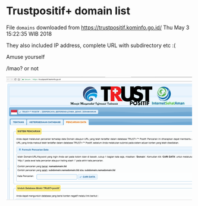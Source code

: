 # Trustpositif+ domain list


File `domains` downloaded from https://trustpositif.kominfo.go.id/ Thu May  3 15:22:35 WIB 2018

They also included IP address, complete URL with subdirectory etc :(

Amuse yourself

/lmao? or not

<img src="trustpositif.kominfo.go.id.png">



